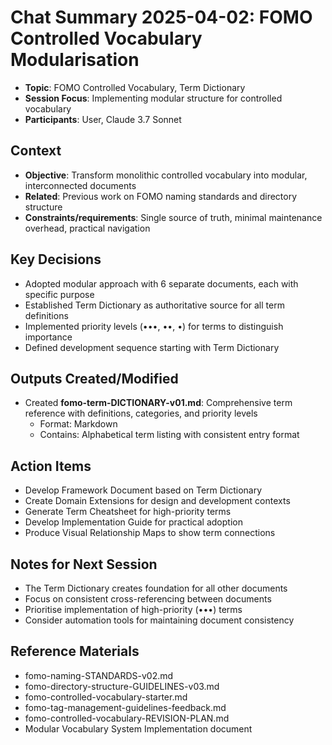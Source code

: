 # Chat Summary 2025-04-02: FOMO Controlled Vocabulary Modularisation

- **Topic**: FOMO Controlled Vocabulary, Term Dictionary
- **Session Focus**: Implementing modular structure for controlled vocabulary
- **Participants**: User, Claude 3.7 Sonnet

## Context
- **Objective**: Transform monolithic controlled vocabulary into modular, interconnected documents
- **Related**: Previous work on FOMO naming standards and directory structure
- **Constraints/requirements**: Single source of truth, minimal maintenance overhead, practical navigation

## Key Decisions
- Adopted modular approach with 6 separate documents, each with specific purpose
- Established Term Dictionary as authoritative source for all term definitions
- Implemented priority levels (•••, ••, •) for terms to distinguish importance
- Defined development sequence starting with Term Dictionary

## Outputs Created/Modified
- Created **fomo-term-DICTIONARY-v01.md**: Comprehensive term reference with definitions, categories, and priority levels
  - Format: Markdown
  - Contains: Alphabetical term listing with consistent entry format

## Action Items
- Develop Framework Document based on Term Dictionary
- Create Domain Extensions for design and development contexts
- Generate Term Cheatsheet for high-priority terms
- Develop Implementation Guide for practical adoption
- Produce Visual Relationship Maps to show term connections

## Notes for Next Session
- The Term Dictionary creates foundation for all other documents
- Focus on consistent cross-referencing between documents
- Prioritise implementation of high-priority (•••) terms
- Consider automation tools for maintaining document consistency

## Reference Materials
- fomo-naming-STANDARDS-v02.md
- fomo-directory-structure-GUIDELINES-v03.md
- fomo-controlled-vocabulary-starter.md
- fomo-tag-management-guidelines-feedback.md
- fomo-controlled-vocabulary-REVISION-PLAN.md
- Modular Vocabulary System Implementation document